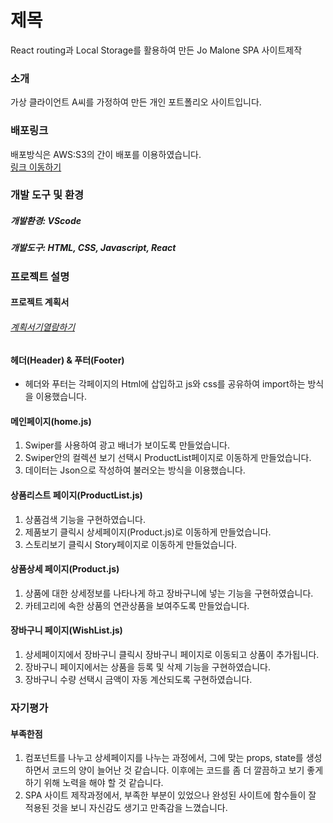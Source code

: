 # 제목

React routing과 Local Storage를 활용하여 만든 Jo Malone SPA 사이트제작

### 소개

가상 클라이언트 A씨를 가정하여 만든 개인 포트폴리오 사이트입니다.

### 배포링크

배포방식은 AWS:S3의 간이 배포를 이용하였습니다.</br>
<a href="http://yurijeong.spa.site.s3-website-us-east-1.amazonaws.com">링크 이동하기</a>

### 개발 도구 및 환경

##### 개발환경: VScode

##### 개발도구: HTML, CSS, Javascript, React

### 프로젝트 설명

#### 프로젝트 계획서

###### <a href="">계획서기열람하기</a>

#### 헤더(Header) & 푸터(Footer)

- 헤더와 푸터는 각페이지의 Html에 삽입하고 js와 css를 공유하여 import하는 방식을 이용했습니다.

#### 메인페이지(home.js)

1. Swiper를 사용하여 광고 배너가 보이도록 만들었습니다.
2. Swiper안의 컬렉션 보기 선택시 ProductList페이지로 이동하게 만들었습니다.
3. 데이터는 Json으로 작성하여 불러오는 방식을 이용했습니다.

#### 상품리스트 페이지(ProductList.js)

1. 상품검색 기능을 구현하였습니다.
2. 제품보기 클릭시 상세페이지(Product.js)로 이동하게 만들었습니다.
3. 스토리보기 클릭시 Story페이지로 이동하게 만들었습니다.

#### 상품상세 페이지(Product.js)

1. 상품에 대한 상세정보를 나타나게 하고 장바구니에 넣는 기능을 구현하였습니다.
2. 카테고리에 속한 상품의 연관상품을 보여주도록 만들었습니다.

#### 장바구니 페이지(WishList.js)

1. 상세페이지에서 장바구니 클릭시 장바구니 페이지로 이동되고 상품이 추가됩니다.
2. 장바구니 페이지에서는 상품을 등록 및 삭제 기능을 구현하였습니다.
3. 장바구니 수량 선택시 금액이 자동 계산되도록 구현하였습니다. 

### 자기평가

#### 부족한점

1. 컴포넌트를 나누고 상세페이지를 나누는 과정에서, 그에 맞는 props, state를 생성하면서 코드의 양이 늘어난 것 같습니다. 이후에는 코드를 좀 더 깔끔하고 보기 좋게 하기 위해 노력을 해야 할 것 같습니다.
2. SPA 사이트 제작과정에서, 부족한 부분이 있었으나 완성된 사이트에 함수들이 잘 적용된 것을 보니 자신감도 생기고 만족감을 느꼈습니다.